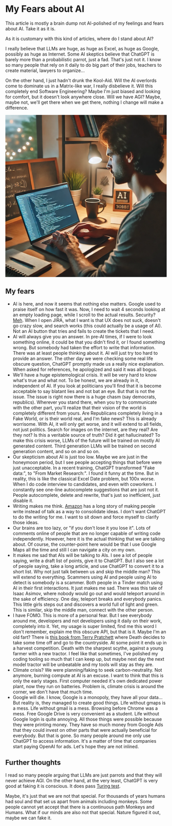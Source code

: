 # My Fears about AI

This article is mostly a brain dump not AI-polished of my feelings and fears about AI. Take it as it is.

As it is customary with this kind of articles, where do I stand about AI?

I really believe that LLMs are huge, as huge as Excel, as huge as Google, possibly as huge as Internet. Some AI skeptics believe that ChatGPT is barely more than a probabilistic parrot, just a fad. That's just not it. I know so many people that rely on it daily to do big part of their jobs, teachers to create material, lawyers to organize...

On the other hand, I just hadn't drunk the Kool-Aid. Will the AI overlords come to dominate us in a Matrix-like war, I really disbelieve it. Will this completely end Software Engineering? Maybe I'm just biased and looking for comfort, but it doesn't look anywhere close. Will we have AGI? Maybe, maybe not, we'll get there when we get there, nothing I change will make a difference.


![A developer writing an article without the use of AI. AI generated image](./image.png)

## My fears

* AI is here, and now it seems that nothing else matters. Google used to praise itself on how fast it was. Now, I need to wait 4 seconds looking at an empty loading page, while I scroll to the actual results. Security? [Meh](https://www.cnbc.com/2025/01/27/deepseek-hit-with-large-scale-cyberattack-says-its-limiting-registrations.html). When I open JIRA, what I want is that UX does not suck, doesn't go crazy slow, and search works (this could actually be a usage of AI). Not an AI button that tries and fails to create the tickets that I need.
* AI will always give you an answer. In pre-AI times, if I were to look something online, it could be that you didn't find it, or I found something wrong. But somebody had taken the effort to write that information. There was at least people thinking about it. AI will just try too hard to provide an answer. The other day we were checking some real life obscure question, ChatGPT promptly made us a really nice explanation. When asked for references, he apologized and said it was all bogus.
* We'll have a huge epistemological crisis. It will be very hard to know what's true and what not. To be honest, we are already in it, independent of AI. If you look at politicians you'll find that it is become acceptable to say blatant lies and not bat an eye. But that is not the issue. The issue is right now there is a huge chasm (say democrats, republics). Wherever you stand there, when you try to communicate with the other part, you'll realize that their vision of the world is completely different from yours. Are Republicans completely living in a Fake World, or is their world real, and I'm fake news? This is already worrisome. With AI, it will only get worse, and it will extend to all fields, not just politics. Search for images on the internet, are they real? Are they not? Is this a veritable source of truth? Did it get hallucinated? To make this crisis worse, LLMs of the future will be trained on mostly AI generated content. Third generation LLMs will be trained on second generation content, and so on and so on.
* Our skepticism about AI is just too low. Maybe we are just in the honeymoon period, but I see people accepting things that before were just unacceptable. In a recent training, ChatGPT transformed "Fake data:", to "From Market Research:". I found it funny at the time. But in reality, this is like the classical Excel Date problem, but 100x worse. When I do code interview to candidates, and even with coworkers. I constantly see one-line autocomplete suggestions that are just not it. People autocomplete, delete and rewrite, that's just so inefficient, just disable it.
* Writing makes me think. [Amazon](https://www.dardiscommunications.com/2018/10/why-jeff-bezos-cares-so-much-about-writing-and-so-should-you) has a long story of making people write instead of talk as a way to consolidate ideas. I don't want ChatGPT to do the writing for me. I want to sit down and force myself to clarify those ideas.
* Our brains are too lazy, or "if you don't lose it you lose it". Lots of comments online of people that are no longer capable of writing code independently. However, here it is the actual thinking that we are talking about. Of course, the counter-point here would be that I use Google Maps all the time and still I can navigate a city on my own.
* It makes me sad that AIs will be talking to AIs. I see a lot of people saying, write a draft list of points, give it to ChatGPT. But I also see a lot of people saying, take a long article, and use ChatGPT to convert it to a short list. Why not just talk between us and skip the middle man? This will extend to everything. Scammers using AI and people using AI to detect is somebody is a scammer. Both people in a Tinder match using AI in their first interactions. It just makes me sad. There was this tale of Isaac Asimov, where nobody would go out and would teleport around in the sake of efficiency. One day, teleport breaks and everybody panics. This little girls steps out and discovers a world full of light and green. This is similar, skip the middle man, connect with the other person.
* I have FOMO. This is more of a personal fear. But I see everybody around me, developers and not developers using it daily on their work, completely into it. Yet, my usage is super limited, find me this word I don't remember, explain me this obscure API, but that is it. Maybe I'm an old fart? There is [this book from Terry Pratchett](https://discworld.fandom.com/wiki/Reaper_Man) where Death decides to take some time off and go to the countryside. At some point it ends up in a harvest competition. Death with the sharpest scythe, against a young farmer with a new tractor. I feel like that sometimes, I've polished my coding tooling so much that I can keep up, but maybe next day the next model tractor will be unbeatable and my tools will stay as they are.
* Climate crisis? We were planning/faking to seek carbon-neutrality. Not anymore, burning compute at AI is an excuse. I want to think that this is only the early stages. First computer needed it's own dedicated power plant, now they run on batteries. Problem is, climate crisis is around the corner, we don't have that much time.
* Google will die. I know, Google is a monopoly, they have all your data... But reality is, they managed to create good things. Life without gmaps is a mess. Life without gmail is a mess. Browsing before Chrome was a mess. Free Google Drive is very convenient as a student. Life without Google login is quite annoying. All those things were possible because they were printing money. They have so much money from Google Ads that they could invest on other parts that were actually beneficial for everybody. But that is gone. So many people around me only use ChatGPT to access information. It's a matter of time that companies start paying OpenAI for ads. Let's hope they are not inlined.

## Further thoughts

I read so many people arguing that LLMs are just parrots and that they will never achieve AGI. On the other hand, at the very least, ChatGPT is very good at faking it is conscious. It does pass [Turing test](https://www.nature.com/articles/d41586-023-02361-7).

Maybe, it's just that we are not that special. For thousands of years humans had soul and that set us apart from animals including monkeys. Some people cannot yet accept that there is a continuous path Monkeys and Humans. What if our minds are also not that special. Nature figured it out, maybe we can fake it.

